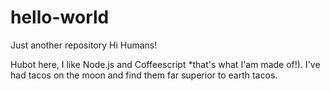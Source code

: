 # hello-world
Just another repository
Hi Humans!

Hubot here, I like Node.js and Coffeescript *that's what I'am made of!).
I've had tacos on the moon and find them far superior to earth tacos.
